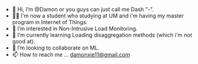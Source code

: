- 👋 Hi, I’m @Damon or you guys can just call me Dash "-".
- 👨‍🎓 I'm now a student who studying at UM and i'm having my master program in Internet of Things.
- 👀 I’m interested in Non-Intrusive Load Monitoring.
- 🌱 I’m currently learning Loading disaggregation methods (which i'm not good at).
- 💞️ I’m looking to collaborate on ML.
- 📫 How to reach me ... damonxie11@gmail.com

<!---
DamonXie11/DamonXie11 is a ✨ special ✨ repository because its `README.md` (this file) appears on your GitHub profile.
You can click the Preview link to take a look at your changes.
--->
